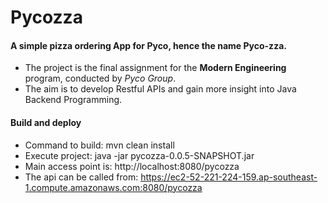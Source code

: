 # Pycozza

#### A simple pizza ordering App for Pyco, hence the name Pyco-zza.

* The project is the final assignment for the **Modern Engineering** program, conducted by *Pyco Group*.
* The aim is to develop Restful APIs and gain more insight into Java Backend Programming.

#### Build and deploy 
* Command to build: mvn clean install 
* Execute project: java -jar pycozza-0.0.5-SNAPSHOT.jar
* Main access point is: http://localhost:8080/pycozza
* The api can be called from: https://ec2-52-221-224-159.ap-southeast-1.compute.amazonaws.com:8080/pycozza
